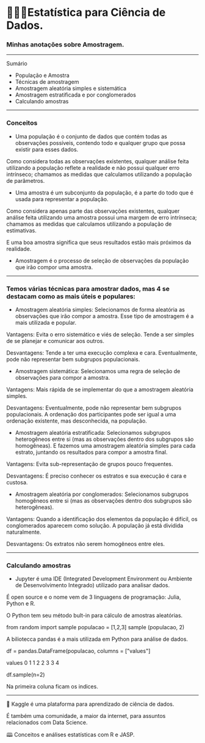 # 👩‍🔬🎲Estatística para Ciência de Dados.

### Minhas anotações sobre Amostragem.

---

Sumário

* População e Amostra
* Técnicas de amostragem
* Amostragem aleatória simples e sistemática
* Amostragem estratificada e por conglomerados
* Calculando amostras

---

### Conceitos

* Uma população é o conjunto de dados que contém todas as observações possíveis, contendo todo e qualquer grupo que possa existir para esses dados.

Como considera todas as observações existentes, qualquer análise feita utilizando a população reflete a realidade e não possui qualquer erro intrínseco; chamamos as medidas que calculamos utilizando a população de parâmetros.

* Uma amostra é um subconjunto da população, é a parte do todo que é usada para representar a população.

Como considera apenas parte das observações existentes, qualquer análise feita utilizando uma amostra possui uma margem de erro intrínseca; chamamos as medidas que calculamos utilizando a população de estimativas.

E uma boa amostra significa que seus resultados estão mais próximos da realidade.

* Amostragem é o processo de seleção de observações da população que irão compor uma amostra.

---

### Temos várias técnicas para amostrar dados, mas 4 se destacam como as mais úteis e populares:

* Amostragem aleatória simples: Selecionamos de forma aleatória as observações que irão compor a amostra. Esse tipo de amostragem é a mais utilizada e popular.

Vantagens: Evita o erro sistemático e viés de seleção. Tende a ser simples de se planejar e comunicar aos outros.

Desvantagens: Tende a ter uma execução complexa e cara. Eventualmente, pode não representar bem subgrupos populacionais.

* Amostragem sistemática: Selecionamos uma regra de seleção de observações para compor a amostra.

Vantagens: Mais rápida de se implementar do que a amostragem aleatória simples.

Desvantagens: Eventualmente, pode não representar bem subgrupos populacionais. A ordenação dos participantes pode ser igual a uma ordenação existente, mas desconhecida, na população.

* Amostragem aleatória estratificada: Selecionamos subgrupos heterogêneos entre si (mas as observações dentro dos subgrupos são homogêneas). 
 E fazemos uma amostragem aleatória simples para cada estrato, juntando os resultados para compor a amostra final.
 
 Vantagens: Evita sub-representação de grupos pouco frequentes.
 
 Desvantagens: É preciso conhecer os estratos e sua execução é cara e custosa.

* Amostragem aleatória por conglomerados: Selecionamos subgrupos homogêneos entre si (mas as observações dentro dos subgrupos são heterogêneas).

Vantagens: Quando a identificação dos elementos da população é difícil, os conglomerados aparecem como solução.
A população já está dividida naturalmente.

Desvantagens: Os extratos não serem homogêneos entre eles.

---

### Calculando amostras

* Jupyter é uma IDE (Integrated Development Environment ou Ambiente de Desenvolvimento Integrado) utilizado para analisar dados.

É open source e o nome vem de 3 linguagens de programação: Julia, Python e R.

O Python tem seu método bult-in para cálculo de amostras aleatórias.

from random import sample
populacao = [1,2,3]
sample (populacao, 2)

A biliotecca pandas é a mais utilizada em Python para análise de dados.

df = pandas.DataFrame(populacao, columns = ["values"]

values
0  1
1  2
2  3
3  4

df.sample(n=2)

Na primeira coluna ficam os indices.

---

🔎 Kaggle é uma plataforma para aprendizado de ciência de dados.

É também uma comunidade, a maior da internet, para assuntos relacionados com Data Science.

🕮 Conceitos e análises estatísticas com R e JASP.



